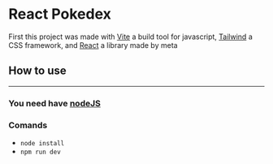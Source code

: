 # React Pokedex
First this project was made with [Vite](https://vitejs.dev) a build tool for javascript, [Tailwind](https://tailwindcss.com/) a CSS framework, and [React](https://reactjs.org) a library made by meta


## How to use
---

### You need have [nodeJS](https://nodejs.org)

### Comands
- `node install`
- `npm run dev` 